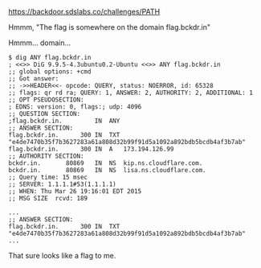 https://backdoor.sdslabs.co/challenges/PATH

Hmmm, "The flag is somewhere on the domain flag.bckdr.in"

Hmmm... domain...

```
$ dig ANY flag.bckdr.in
; <<>> DiG 9.9.5-4.3ubuntu0.2-Ubuntu <<>> ANY flag.bckdr.in
;; global options: +cmd
;; Got answer:
;; ->>HEADER<<- opcode: QUERY, status: NOERROR, id: 65328
;; flags: qr rd ra; QUERY: 1, ANSWER: 2, AUTHORITY: 2, ADDITIONAL: 1
;; OPT PSEUDOSECTION:
; EDNS: version: 0, flags:; udp: 4096
;; QUESTION SECTION:
;flag.bckdr.in.         IN  ANY
;; ANSWER SECTION:
flag.bckdr.in.      300 IN  TXT "e4de7470b35f7b3627283a61a808d32b99f91d5a1092a892bdb5bcdb4af3b7ab"
flag.bckdr.in.      300 IN  A   173.194.126.99
;; AUTHORITY SECTION:
bckdr.in.       80869   IN  NS  kip.ns.cloudflare.com.
bckdr.in.       80869   IN  NS  lisa.ns.cloudflare.com.
;; Query time: 15 msec
;; SERVER: 1.1.1.1#53(1.1.1.1)
;; WHEN: Thu Mar 26 19:16:01 EDT 2015
;; MSG SIZE  rcvd: 189
```

```
...
;; ANSWER SECTION:
flag.bckdr.in.      300 IN  TXT "e4de7470b35f7b3627283a61a808d32b99f91d5a1092a892bdb5bcdb4af3b7ab"
...
```

That sure looks like a flag to me.
